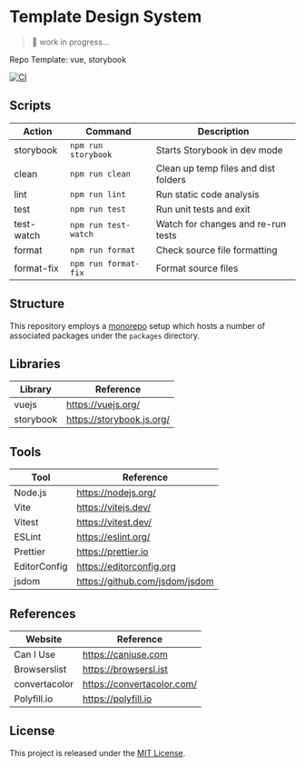 # Template Design System

> 🚧 work in progress...

Repo Template: vue, storybook

[![CI][ci-badge]][ci-url]

## Scripts

| Action     | Command              | Description                          |
| ---------- | -------------------- | ------------------------------------ |
| storybook  | `npm run storybook`  | Starts Storybook in dev mode         |
| clean      | `npm run clean`      | Clean up temp files and dist folders |
| lint       | `npm run lint`       | Run static code analysis             |
| test       | `npm run test`       | Run unit tests and exit              |
| test-watch | `npm run test-watch` | Watch for changes and re-run tests   |
| format     | `npm run format`     | Check source file formatting         |
| format-fix | `npm run format-fix` | Format source files                  |

## Structure

This repository employs a [monorepo](https://en.wikipedia.org/wiki/Monorepo) setup which hosts a number of associated packages under the `packages` directory.

## Libraries

| Library   | Reference                 |
| --------- | ------------------------- |
| vuejs     | https://vuejs.org/        |
| storybook | https://storybook.js.org/ |

## Tools

| Tool         | Reference                      |
| ------------ | ------------------------------ |
| Node.js      | https://nodejs.org/            |
| Vite         | https://vitejs.dev/            |
| Vitest       | https://vitest.dev/            |
| ESLint       | https://eslint.org/            |
| Prettier     | https://prettier.io            |
| EditorConfig | https://editorconfig.org       |
| jsdom        | https://github.com/jsdom/jsdom |

## References

| Website       | Reference                  |
| ------------- | -------------------------- |
| Can I Use     | https://caniuse.com        |
| Browserslist  | https://browsersl.ist      |
| convertacolor | https://convertacolor.com/ |
| Polyfill.io   | https://polyfill.io        |

## License

This project is released under the [MIT License](LICENSE).

[ci-badge]: https://github.com/epreston/template-design-system/actions/workflows/ci.yml/badge.svg
[ci-url]: https://github.com/epreston/template-design-system/actions
